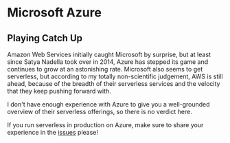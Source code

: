 # Microsoft Azure

## Playing Catch Up

Amazon Web Services initially caught Microsoft by surprise, but at least since Satya Nadella took over in 2014, Azure has stepped its game and continues to grow at an astonishing rate. Microsoft also seems to get serverless, but according to my totally non-scientific judgement, AWS is still ahead, because of the breadth of their serverless services and the velocity that they keep pushing forward with. 

I don't have enough experience with Azure to give you a well-grounded overview of their serverless offerings, so there is no verdict here. 

If you run serverless in production on Azure, make sure to share your experience in the [issues](https://github.com/dokklib/dokklib/issues) please!